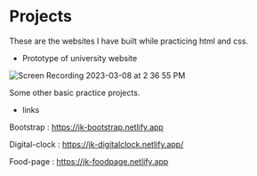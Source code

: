 # Projects
These are the websites I have built while practicing html and css.

* Prototype of university website


![Screen Recording 2023-03-08 at 2 36 55 PM](https://user-images.githubusercontent.com/86514109/223670690-a68636e0-0eb1-427e-849e-025f74b92594.gif)









Some other basic practice projects.
* links 

Bootstrap : https://jk-bootstrap.netlify.app

Digital-clock : https://jk-digitalclock.netlify.app/

Food-page :  https://jk-foodpage.netlify.app



